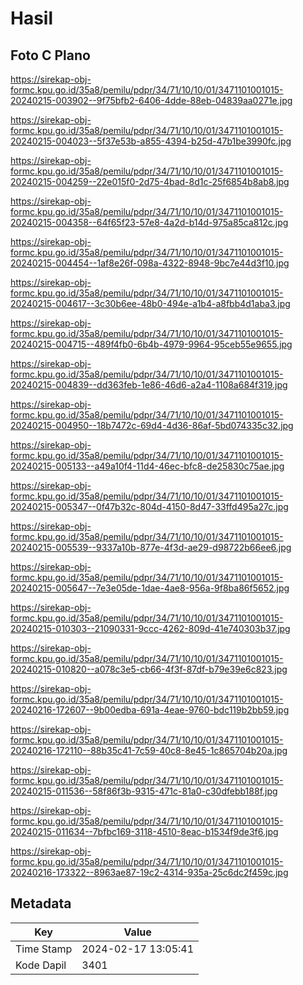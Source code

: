 # Hasil

## Foto C Plano

https://sirekap-obj-formc.kpu.go.id/35a8/pemilu/pdpr/34/71/10/10/01/3471101001015-20240215-003902--9f75bfb2-6406-4dde-88eb-04839aa0271e.jpg

https://sirekap-obj-formc.kpu.go.id/35a8/pemilu/pdpr/34/71/10/10/01/3471101001015-20240215-004023--5f37e53b-a855-4394-b25d-47b1be3990fc.jpg

https://sirekap-obj-formc.kpu.go.id/35a8/pemilu/pdpr/34/71/10/10/01/3471101001015-20240215-004259--22e015f0-2d75-4bad-8d1c-25f6854b8ab8.jpg

https://sirekap-obj-formc.kpu.go.id/35a8/pemilu/pdpr/34/71/10/10/01/3471101001015-20240215-004358--64f65f23-57e8-4a2d-b14d-975a85ca812c.jpg

https://sirekap-obj-formc.kpu.go.id/35a8/pemilu/pdpr/34/71/10/10/01/3471101001015-20240215-004454--1af8e26f-098a-4322-8948-9bc7e44d3f10.jpg

https://sirekap-obj-formc.kpu.go.id/35a8/pemilu/pdpr/34/71/10/10/01/3471101001015-20240215-004617--3c30b6ee-48b0-494e-a1b4-a8fbb4d1aba3.jpg

https://sirekap-obj-formc.kpu.go.id/35a8/pemilu/pdpr/34/71/10/10/01/3471101001015-20240215-004715--489f4fb0-6b4b-4979-9964-95ceb55e9655.jpg

https://sirekap-obj-formc.kpu.go.id/35a8/pemilu/pdpr/34/71/10/10/01/3471101001015-20240215-004839--dd363feb-1e86-46d6-a2a4-1108a684f319.jpg

https://sirekap-obj-formc.kpu.go.id/35a8/pemilu/pdpr/34/71/10/10/01/3471101001015-20240215-004950--18b7472c-69d4-4d36-86af-5bd074335c32.jpg

https://sirekap-obj-formc.kpu.go.id/35a8/pemilu/pdpr/34/71/10/10/01/3471101001015-20240215-005133--a49a10f4-11d4-46ec-bfc8-de25830c75ae.jpg

https://sirekap-obj-formc.kpu.go.id/35a8/pemilu/pdpr/34/71/10/10/01/3471101001015-20240215-005347--0f47b32c-804d-4150-8d47-33ffd495a27c.jpg

https://sirekap-obj-formc.kpu.go.id/35a8/pemilu/pdpr/34/71/10/10/01/3471101001015-20240215-005539--9337a10b-877e-4f3d-ae29-d98722b66ee6.jpg

https://sirekap-obj-formc.kpu.go.id/35a8/pemilu/pdpr/34/71/10/10/01/3471101001015-20240215-005647--7e3e05de-1dae-4ae8-956a-9f8ba86f5652.jpg

https://sirekap-obj-formc.kpu.go.id/35a8/pemilu/pdpr/34/71/10/10/01/3471101001015-20240215-010303--21090331-9ccc-4262-809d-41e740303b37.jpg

https://sirekap-obj-formc.kpu.go.id/35a8/pemilu/pdpr/34/71/10/10/01/3471101001015-20240215-010820--a078c3e5-cb66-4f3f-87df-b79e39e6c823.jpg

https://sirekap-obj-formc.kpu.go.id/35a8/pemilu/pdpr/34/71/10/10/01/3471101001015-20240216-172607--9b00edba-691a-4eae-9760-bdc119b2bb59.jpg

https://sirekap-obj-formc.kpu.go.id/35a8/pemilu/pdpr/34/71/10/10/01/3471101001015-20240216-172110--88b35c41-7c59-40c8-8e45-1c865704b20a.jpg

https://sirekap-obj-formc.kpu.go.id/35a8/pemilu/pdpr/34/71/10/10/01/3471101001015-20240215-011536--58f86f3b-9315-471c-81a0-c30dfebb188f.jpg

https://sirekap-obj-formc.kpu.go.id/35a8/pemilu/pdpr/34/71/10/10/01/3471101001015-20240215-011634--7bfbc169-3118-4510-8eac-b1534f9de3f6.jpg

https://sirekap-obj-formc.kpu.go.id/35a8/pemilu/pdpr/34/71/10/10/01/3471101001015-20240216-173322--8963ae87-19c2-4314-935a-25c6dc2f459c.jpg


## Metadata

| Key        | Value               |
| ---------- | ------------------- |
| Time Stamp | 2024-02-17 13:05:41 |
| Kode Dapil | 3401                |



